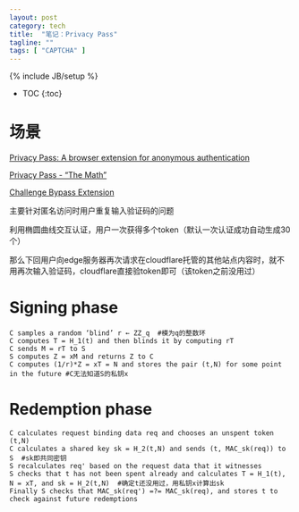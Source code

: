 ```yaml
---
layout: post
category: tech
title:  "笔记：Privacy Pass"
tagline: ""
tags: [ "CAPTCHA" ] 
---
```

{% include JB/setup %}

* TOC
{:toc}

# 场景

[Privacy Pass: A browser extension for anonymous authentication](https://medium.com/@alxdavids/privacy-pass-6f0acf075288)

[Privacy Pass - “The Math”](https://blog.cloudflare.com/privacy-pass-the-math/)

[Challenge Bypass Extension](https://github.com/privacypass/challenge-bypass-extension)

主要针对匿名访问时用户重复输入验证码的问题

利用椭圆曲线交互认证，用户一次获得多个token（默认一次认证成功自动生成30个）

那么下回用户向edge服务器再次请求在cloudflare托管的其他站点内容时，就不用再次输入验证码，cloudflare直接验token即可（该token之前没用过）

# Signing phase

    C samples a random ‘blind’ r ← ZZ_q  #模为q的整数环
    C computes T = H_1(t) and then blinds it by computing rT  
    C sends M = rT to S
    S computes Z = xM and returns Z to C
    C computes (1/r)*Z = xT = N and stores the pair (t,N) for some point in the future #C无法知道S的私钥x

# Redemption phase

    C calculates request binding data req and chooses an unspent token (t,N)
    C calculates a shared key sk = H_2(t,N) and sends (t, MAC_sk(req)) to S  #sk即共同密钥
    S recalculates req' based on the request data that it witnesses
    S checks that t has not been spent already and calculates T = H_1(t), N = xT, and sk = H_2(t,N)  #确定t还没用过，用私钥x计算出sk
    Finally S checks that MAC_sk(req') =?= MAC_sk(req), and stores t to check against future redemptions

